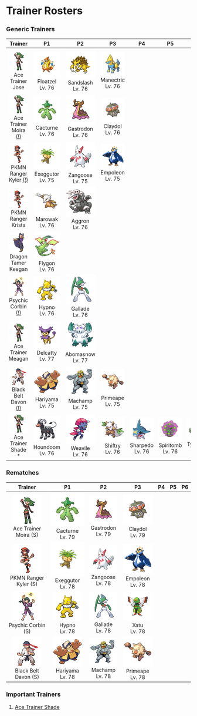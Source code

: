 # Trainer Rosters

### Generic Trainers

| Trainer | P1 | P2 | P3 | P4 | P5 | P6 |
|:-------:|:--:|:--:|:--:|:--:|:--:|:--:|
| ![Ace Trainer Jose](../../assets/trainers/ace_trainer.png)<br>Ace Trainer Jose | ![Floatzel](../../assets/sprites/floatzel/front.gif)<br>Floatzel<br>Lv. 76 | ![Sandslash](../../assets/sprites/sandslash/front.gif)<br>Sandslash<br>Lv. 76 | ![Manectric](../../assets/sprites/manectric/front.gif)<br>Manectric<br>Lv. 76 |
| ![Ace Trainer Moira [(!)](#rematches)](../../assets/trainers/ace_trainer.png)<br>Ace Trainer Moira [(!)](#rematches) | ![Cacturne](../../assets/sprites/cacturne/front.gif)<br>Cacturne<br>Lv. 76 | ![Gastrodon](../../assets/sprites/gastrodon/front.gif)<br>Gastrodon<br>Lv. 76 | ![Claydol](../../assets/sprites/claydol/front.gif)<br>Claydol<br>Lv. 76 |
| ![PKMN Ranger Kyler [(!)](#rematches)](../../assets/trainers/pkmn_ranger.png)<br>PKMN Ranger Kyler [(!)](#rematches) | ![Exeggutor](../../assets/sprites/exeggutor/front.gif)<br>Exeggutor<br>Lv. 75 | ![Zangoose](../../assets/sprites/zangoose/front.gif)<br>Zangoose<br>Lv. 75 | ![Empoleon](../../assets/sprites/empoleon/front.gif)<br>Empoleon<br>Lv. 75 |
| ![PKMN Ranger Krista](../../assets/trainers/pkmn_ranger.png)<br>PKMN Ranger Krista | ![Marowak](../../assets/sprites/marowak/front.gif)<br>Marowak<br>Lv. 76 | ![Aggron](../../assets/sprites/aggron/front.gif)<br>Aggron<br>Lv. 76 |
| ![Dragon Tamer Keegan](../../assets/trainers/dragon_tamer.png)<br>Dragon Tamer Keegan | ![Flygon](../../assets/sprites/flygon/front.gif)<br>Flygon<br>Lv. 76 |
| ![Psychic Corbin [(!)](#rematches)](../../assets/trainers/psychic.png)<br>Psychic Corbin [(!)](#rematches) | ![Hypno](../../assets/sprites/hypno/front.gif)<br>Hypno<br>Lv. 76 | ![Gallade](../../assets/sprites/gallade/front.gif)<br>Gallade<br>Lv. 76 |
| ![Ace Trainer Meagan](../../assets/trainers/ace_trainer.png)<br>Ace Trainer Meagan | ![Delcatty](../../assets/sprites/delcatty/front.gif)<br>Delcatty<br>Lv. 77 | ![Abomasnow](../../assets/sprites/abomasnow/front.gif)<br>Abomasnow<br>Lv. 77 |
| ![Black Belt Davon [(!)](#rematches)](../../assets/trainers/black_belt.png)<br>Black Belt Davon [(!)](#rematches) | ![Hariyama](../../assets/sprites/hariyama/front.gif)<br>Hariyama<br>Lv. 75 | ![Machamp](../../assets/sprites/machamp/front.gif)<br>Machamp<br>Lv. 75 | ![Primeape](../../assets/sprites/primeape/front.gif)<br>Primeape<br>Lv. 75 |
| ![Ace Trainer Shade *](../../assets/trainers/ace_trainer.png)<br>Ace Trainer Shade * | ![Houndoom](../../assets/sprites/houndoom/front.gif)<br>Houndoom<br>Lv. 76 | ![Weavile](../../assets/sprites/weavile/front.gif)<br>Weavile<br>Lv. 76 | ![Shiftry](../../assets/sprites/shiftry/front.gif)<br>Shiftry<br>Lv. 76 | ![Sharpedo](../../assets/sprites/sharpedo/front.gif)<br>Sharpedo<br>Lv. 76 | ![Spiritomb](../../assets/sprites/spiritomb/front.gif)<br>Spiritomb<br>Lv. 76 | ![Tyranitar](../../assets/sprites/tyranitar/front.gif)<br>Tyranitar<br>Lv. 77 |


### Rematches

| Trainer | P1 | P2 | P3 | P4 | P5 | P6 |
|:-------:|:--:|:--:|:--:|:--:|:--:|:--:|
| ![Ace Trainer Moira (S)](../../assets/trainers/ace_trainer.png)<br>Ace Trainer Moira (S) | ![Cacturne](../../assets/sprites/cacturne/front.gif)<br>Cacturne<br>Lv. 79 | ![Gastrodon](../../assets/sprites/gastrodon/front.gif)<br>Gastrodon<br>Lv. 79 | ![Claydol](../../assets/sprites/claydol/front.gif)<br>Claydol<br>Lv. 79 |
| ![PKMN Ranger Kyler (S)](../../assets/trainers/pkmn_ranger.png)<br>PKMN Ranger Kyler (S) | ![Exeggutor](../../assets/sprites/exeggutor/front.gif)<br>Exeggutor<br>Lv. 78 | ![Zangoose](../../assets/sprites/zangoose/front.gif)<br>Zangoose<br>Lv. 78 | ![Empoleon](../../assets/sprites/empoleon/front.gif)<br>Empoleon<br>Lv. 78 |
| ![Psychic Corbin (S)](../../assets/trainers/psychic.png)<br>Psychic Corbin (S) | ![Hypno](../../assets/sprites/hypno/front.gif)<br>Hypno<br>Lv. 78 | ![Gallade](../../assets/sprites/gallade/front.gif)<br>Gallade<br>Lv. 78 | ![Xatu](../../assets/sprites/xatu/front.gif)<br>Xatu<br>Lv. 78 |
| ![Black Belt Davon (S)](../../assets/trainers/black_belt.png)<br>Black Belt Davon (S) | ![Hariyama](../../assets/sprites/hariyama/front.gif)<br>Hariyama<br>Lv. 78 | ![Machamp](../../assets/sprites/machamp/front.gif)<br>Machamp<br>Lv. 78 | ![Primeape](../../assets/sprites/primeape/front.gif)<br>Primeape<br>Lv. 78 |


### Important Trainers

1. [Ace Trainer Shade](important_trainers.md#ace-trainer-shade)
